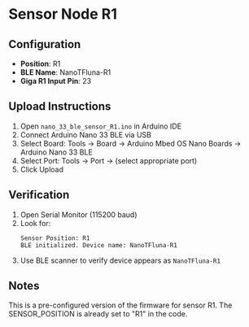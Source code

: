 # Sensor Node R1

## Configuration
- **Position**: R1
- **BLE Name**: NanoTFluna-R1
- **Giga R1 Input Pin**: 23

## Upload Instructions
1. Open `nano_33_ble_sensor_R1.ino` in Arduino IDE
2. Connect Arduino Nano 33 BLE via USB
3. Select Board: Tools → Board → Arduino Mbed OS Nano Boards → Arduino Nano 33 BLE
4. Select Port: Tools → Port → (select appropriate port)
5. Click Upload

## Verification
1. Open Serial Monitor (115200 baud)
2. Look for:
   ```
   Sensor Position: R1
   BLE initialized. Device name: NanoTFluna-R1
   ```
3. Use BLE scanner to verify device appears as `NanoTFluna-R1`

## Notes
This is a pre-configured version of the firmware for sensor R1.
The SENSOR_POSITION is already set to "R1" in the code.
